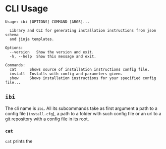 # CLI Usage

```
Usage: ibi [OPTIONS] COMMAND [ARGS]...

  Library and CLI for generating installation instructions from json schema
  and jinja templates.

Options:
  --version   Show the version and exit.
  -h, --help  Show this message and exit.

Commands:
  cat      Shows source of installation instructions config file.
  install  Installs with config and parameters given.
  show     Shows installation instructions for your specified config file...

```


## `ibi`

The cli name is `ibi`. All its subcommands take as first argument a path to a config file (`install.cfg`), a path to a folder with such config file or
an url to a git repository with a config file in its root.


### `cat`

`cat` prints the 

